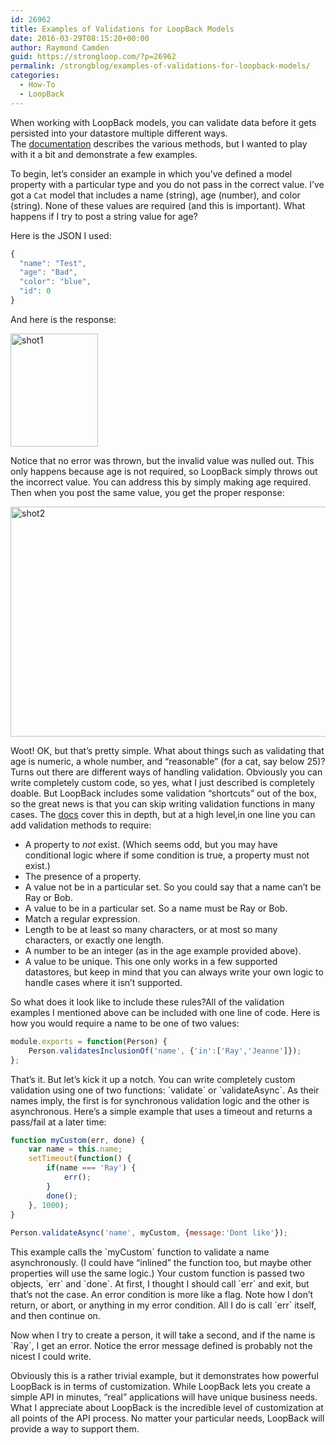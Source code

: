 ```yaml
---
id: 26962
title: Examples of Validations for LoopBack Models
date: 2016-03-29T08:15:20+00:00
author: Raymond Camden
guid: https://strongloop.com/?p=26962
permalink: /strongblog/examples-of-validations-for-loopback-models/
categories:
  - How-To
  - LoopBack
---
```

When working with LoopBack models, you can validate data before it gets persisted into your datastore multiple different ways. The [documentation](https://docs.strongloop.com/display/public/LB/Validating+model+data) describes the various methods, but I wanted to play with it a bit and demonstrate a few examples.

To begin, let&#8217;s consider an example in which you&#8217;ve defined a model property with a particular type and you do not pass in the correct value. I&#8217;ve got a `Cat` model that includes a name (string), age (number), and color (string). None of these values are required (and this is important). What happens if I try to post a string value for age?

<!--more-->

Here is the JSON I used:

```js
{
  "name": "Test",
  "age": "Bad",
  "color": "blue",
  "id": 0
}

```

And here is the response:

<img class="aligncenter size-full wp-image-26966" src="{{site.url}}/blog-assets/2016/03/shot11.png" alt="shot1" width="140" height="181"  />

Notice that no error was thrown, but the invalid value was nulled out. This only happens because age is not required, so LoopBack simply throws out the incorrect value. You can address this by simply making age required. Then when you post the same value, you get the proper response:

<img class="aligncenter size-full wp-image-26965" src="{{site.url}}/blog-assets/2016/03/shot2.png" alt="shot2" width="750" height="368"  />

Woot! OK, but that&#8217;s pretty simple. What about things such as validating that age is numeric, a whole number, and &#8220;reasonable&#8221; (for a cat, say below 25)? Turns out there are different ways of handling validation. Obviously you can write completely custom code, so yes, what I just described is completely doable. But LoopBack includes some validation &#8220;shortcuts&#8221; out of the box, so the great news is that you can skip writing validation functions in many cases. The [docs](https://docs.strongloop.com/display/public/LB/Validating+model+data) cover this in depth, but at a high level,in one line you can add validation methods to require:

  * A property to _not_ exist. (Which seems odd, but you may have conditional logic where if some condition is true, a property must not exist.)
  * The presence of a property.
  * A value not be in a particular set. So you could say that a name can&#8217;t be Ray or Bob.
  * A value to be in a particular set. So a name must be Ray or Bob.
  * Match a regular expression.
  * Length to be at least so many characters, or at most so many characters, or exactly one length.
  * A number to be an integer (as in the age example provided above).
  * A value to be unique. This one only works in a few supported datastores, but keep in mind that you can always write your own logic to handle cases where it isn&#8217;t supported.

So what does it look like to include these rules?All of the validation examples I mentioned above can be included with one line of code. Here is how you would require a name to be one of two values:

```js
module.exports = function(Person) {
	Person.validatesInclusionOf('name', {'in':['Ray','Jeanne']});	
};

```

That&#8217;s it. But let&#8217;s kick it up a notch. You can write completely custom validation using one of two functions: \`validate\` or \`validateAsync\`. As their names imply, the first is for synchronous validation logic and the other is asynchronous. Here&#8217;s a simple example that uses a timeout and returns a pass/fail at a later time:

```js
function myCustom(err, done) {
	var name = this.name;
	setTimeout(function() {
		if(name === 'Ray') {
			err();
		}
		done();			
	}, 1000);	
}
	
Person.validateAsync('name', myCustom, {message:'Dont like'});

```

This example calls the \`myCustom\` function to validate a name asynchronously. (I could have &#8220;inlined&#8221; the function too, but maybe other properties will use the same logic.) Your custom function is passed two objects, \`err\` and \`done\`. At first, I thought I should call \`err\` and exit, but that&#8217;s not the case. An error condition is more like a flag. Note how I don&#8217;t return, or abort, or anything in my error condition. All I do is call \`err\` itself, and then continue on.

Now when I try to create a person, it will take a second, and if the name is \`Ray\`, I get an error. Notice the error message defined is probably not the nicest I could write.

Obviously this is a rather trivial example, but it demonstrates how powerful LoopBack is in terms of customization. While LoopBack lets you create a simple API in minutes, &#8220;real&#8221; applications will have unique business needs. What I appreciate about LoopBack is the incredible level of customization at all points of the API process. No matter your particular needs, LoopBack will provide a way to support them.